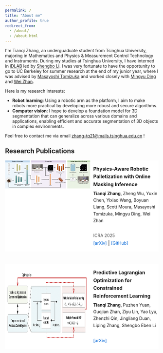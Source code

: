 ```yaml
---
permalink: /
title: "About me"
author_profile: true
redirect_from: 
  - /about/
  - /about.html
---
```


I'm Tianqi Zhang, an underguaduate student from Tsinghua University, majoring in Mathematics and Physics & Measurement Control Technology and Instruments. 
During my studies at Tsinghua University, I have interned in [iDLAB](http://www.idlab-tsinghua.com/thulab/labweb/index.html) led by [Shengbo Li](https://www.svm.tsinghua.edu.cn/essay/80/1812.html).
I was very fortunate to have the opportunity to go to UC Berkeley for summer research at the end of my junior year, where I was advised by [Masayoshi Tomizuka](https://me.berkeley.edu/people/masayoshi-tomizuka/) and worked closely with [Mingyu Ding](https://dingmyu.github.io/) and [Wei Zhan](https://zhanwei.site/).

Here is my research interests:
+ **Robot learning**: Using a robotic arm as the platform, I aim to make robots more practical by developing more robust and secure algorithms.
+ **Computer vision**: I hope to develop a foundation model for 3D segmentation that can generalize across various domains and applications, enabling efficient and accurate segmentation of 3D objects in complex environments.

Feel free to contact me via email zhang-tq21@mails.tsinghua.edu.cn !



## Research Publications

<div style="display: flex; margin-bottom: 40px; background-color: white;">
  <img src="../images/palletization.png" style="width: 280px; height: auto; margin-right: 10px; align-self: flex-start;">
  <p style="flex-grow: 1; line-height: 1.6; font-size: 16px;">
    <strong>Physics-Aware Robotic Palletization with Online Masking Inference</strong><br>
    <span style="display: block; margin-top: 5px; font-size: 14px;"><strong>Tianqi Zhang</strong>, Zheng Wu, Yuxin Chen, Yixiao Wang, Boyuan Liang, Scott Moura, Masayoshi Tomizuka, Mingyu Ding, Wei Zhan</span><br>
    <span style="display: block; margin-top: 1px; font-size: 14px; color: #555;">ICRA 2025</span>
    <a href="https://arxiv.org/abs/2502.13443" target="_blank" style="text-decoration: none; color: #0366d6; font-size: 14px;">[arXiv]</a> |
    <a href="https://github.com/tianqi-zh/palletization" target="_blank" style="text-decoration: none; color: #0366d6; font-size: 14px;">[GitHub]</a>
  </p>
</div>

<div style="display: flex; margin-bottom: 40px; background-color: white;">
  <img src="../images/PLO.png" style="width: 280px; height: auto; margin-right: 10px;">
  <p style="flex-grow: 1; line-height: 1.6; font-size: 16px;">
    <strong>Predictive Lagrangian Optimization for Constrained Reinforcement Learning</strong><br>
    <span style="display: block; margin-top: 5px; font-size: 14px;"><strong>Tianqi Zhang</strong>, Puzhen Yuan, Guojian Zhan, Ziyu Lin, Yao Lyu, Zhenzhi Qin, Jingliang Duan, Liping Zhang, Shengbo Eben Li</span><br>
    <a href="https://arxiv.org/abs/2501.15217" target="_blank" style="text-decoration: none; color: #0366d6; font-size: 14px;">[arXiv]</a>
  </p>
</div>



